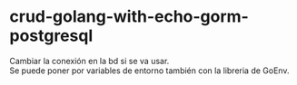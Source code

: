 # crud-golang-with-echo-gorm-postgresql

Cambiar la conexión en la bd si se va usar. <br>
Se puede poner por variables de entorno también con la libreria de GoEnv.

